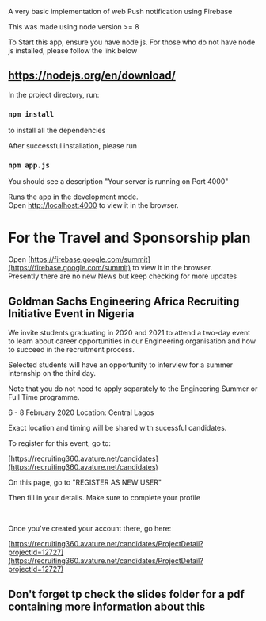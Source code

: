 
A very basic implementation of web Push notification using Firebase

This was made using node version >= 8

To Start this app, ensure you have node js. For those who do not have node js installed, please follow the link below

## https://nodejs.org/en/download/


In the project directory, run:

### `npm install` 
to install all the dependencies


After successful installation, please run 
### `npm app.js` 
You should see a description "Your server is running on Port 4000" <br>

Runs the app in the development mode.<br>
Open [http://localhost:4000](http://localhost:4000) to view it in the browser.

<h1>For the Travel and Sponsorship plan</h1>

Open [https://firebase.google.com/summit](https://firebase.google.com/summit) to view it in the browser.
<br> Presently there are no new News but keep checking for more updates




## Goldman Sachs  Engineering Africa Recruiting Initiative Event in Nigeria 

We invite students graduating in 2020
and 2021 to attend a two-day event to learn 
about career opportunities in our 
Engineering organisation and how  to 
succeed in the recruitment process.

Selected students will have an opportunity 
to interview for a summer internship on 
the third day.

Note that you do not need to apply 
separately to the Engineering Summer or 
Full Time programme. 

 6 - 8 February 2020 
 Location: Central Lagos 

Exact location and timing will be 
shared with sucessful candidates. <br>

To register for this event, go to:

 [https://recruiting360.avature.net/candidates](https://recruiting360.avature.net/candidates)
 


On this page, go to "REGISTER AS NEW USER"

Then fill in your details. Make sure to complete your profile

<br>

Once you've created your account there, go here: 

 [https://recruiting360.avature.net/candidates/ProjectDetail?projectId=12727](https://recruiting360.avature.net/candidates/ProjectDetail?projectId=12727)


## Don't forget tp check the slides folder for a pdf containing more information about this





